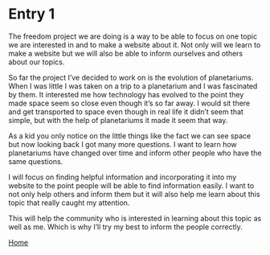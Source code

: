 # Entry 1

The freedom project we are doing is a way to be able to focus on one topic we are interested in and to make a website about it. Not only will we learn to make a website but we will also be able to inform ourselves and others about our topics.

So far the project I’ve decided to work on is the evolution of planetariums. When I was little I was taken on a trip to a planetarium and I was fascinated by them. It interested me how technology has evolved to the point they made space seem so close even though it’s so far away. I would sit there and get transported to space even though in real life it didn’t seem that simple, but with the help of planetariums it made it seem that way.

As a kid you only notice on the little things like the fact we can see space but now looking back I got many more questions. I want to learn how planetariums have changed over time and inform other people who have the same questions.

I will focus on finding helpful information and incorporating it into my website to the point people will be able to find information easily. I want to not only help others and inform them but it will also help me learn about this topic that really caught my attention.

This will help the community who is interested in learning about this topic as well as me. Which is why I’ll try my best to inform the people correctly.

[Home](../README.md)
